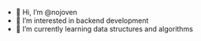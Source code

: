 - 👋 Hi, I’m @nojoven
- 👀 I’m interested in backend development 
- 🌱 I’m currently learning data structures and algorithms

<!---
nojoven/nojoven is a ✨ special ✨ repository because I went from being a nurse aid to a backend developer.
--->
